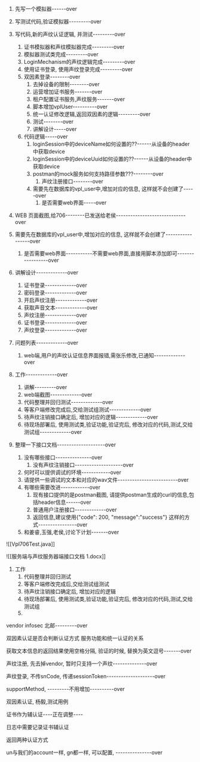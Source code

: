 1. 先写一个模拟器------over
2. 写测试代码,验证模拟器---------over
3. 写代码,新的声纹认证逻辑, 并测试---------over
	1. 证书模拟器和声纹模拟器完成---------over
	2. 模拟器测试类完成---------over
	3. LoginMechanism的声纹逻辑完成---------over
	4. 使用证书登录, 使用声纹登录完成---------over
	5. 双因素登录--------over
		1. 去掉设备的限制--------over
		2. 运营增加证书服务-------over
		3. 租户配置证书服务,声纹服务-------over
		4. 脚本增加vplUser----------over
		5. 统一认证修改逻辑,返回双因素的逻辑---------over
		6. 测试--------over
		7. 讲解设计-----over
	6. 代码逻辑-----over
		1. loginSession中的deviceName如何设置的??------从设备的header中获取device
		2. loginSession中的deviceUuid如何设置的??------从设备的header中获取device
		3. postman的mock服务如何支持路径参数???--------over
			1. 声纹注册接口--------over
		4. 需要先在数据库的vpl_user中,增加对应的信息, 这样就不会创建了-----over
			1. 是否需要web界面-----over

1. WEB 页面截图,给706--------已发送给老侯-----------------------------over
2. 需要先在数据库的vpl_user中,增加对应的信息, 这样就不会创建了-----------------over
	1. 是否需要web界面-----------不需要web界面,直接用脚本添加即可-----------------over
3. 讲解设计-------------over
	1. 证书登录-------------over
	2. 密码登录-------------over
	3. 开启声纹注册-------------over
	4. 获取声音文本-------------over
	5. 声纹注册-------------over
	6. 证书登录-------------over
	7. 声纹登录-------------over
4. 问题列表-------------over
	1. web端,用户的声纹认证信息界面报错,需张乐修改,已通知-------------over
5. 工作-------------over
	1. 讲解---------over
	2. web端截图-------------over
	3. 代码整理并回归测试-------------over
	4. 等客户端修改完成后,交给测试组测试-------------over
	5. 待声纹注销接口确定后, 增加对应的逻辑-------------over
	6. 待现场部署后, 使用测试类,验证功能,验证完后, 修改对应的代码,测试,交给测试组-------------over

1. 整理一下接口文档--------------------over
	1. 没有哪些接口---------------over
		1. 没有声纹注销接口--------------------over
	2. 何时可以提供调试的环境------------over
	3. 请提供一些调试的文本和对应的wav文件-------------------------over
	4. 有哪些需要改进------------over
		1. 现有接口提供的是postman截图, 请提供postman生成的curl的信息,包括header信息------over
		2. 普通用户注册接口-------------over
		3. 返回信息,建议使用{"code": 200, "message":"success"} 这样的方式----------------over
	5. 和姜睿,玉强,老侯,讨论下计划-------over

![[Vpl706Test.java]]

![[服务端与声纹服务器端接口文档 1.docx]]







1. 工作
	1. 代码整理并回归测试
	2. 等客户端修改完成后,交给测试组测试
	3. 待声纹注销接口确定后, 增加对应的逻辑
	4. 待现场部署后, 使用测试类,验证功能,验证完后, 修改对应的代码,测试,交给测试组
	5. 
vendor infosec 北邮---------over

双因素认证是否会判断认证方式
服务功能和统一认证的关系

获取文本信息的返回结果使用空格分隔, 验证的时候, 替换为英文逗号-------over

声纹注册, 先去掉vendor, 暂时只支持一个声纹--------------over

声纹登录, 不传snCode, 传递sessionToken--------------------over

supportMethod, ---------不用增加----------over

双因素认证, 杨毅,测试用例

证书作为辅认证----正在调整----

日志中需要记录证书辅认证

返回两种认证方式

un与我们的account一样, gn都一样, 可以配置, ---------------over

